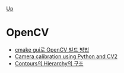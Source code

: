 [Up](../index.md)

# OpenCV

- [cmake gui로 OpenCV 빌드 방법](build_opencv_with_cmake_gui.md)
- [Camera calibration using Python and CV2](camera_calibration_using_python_and_cv2.md)
- [Contours의 Hierarchy의 구조](contours_hierarchy.md)

